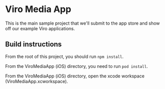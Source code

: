 # Viro Media App

This is the main sample project that we'll submit to the app store and show off our example Viro applications.

## Build instructions

From the root of this project, you should run `npm install`.

From the ViroMediaApp (iOS) directory, you need to run `pod install`.

From the ViroMediaApp (iOS) directory, open the xcode workspace (ViroMediaApp.xcworkspace).
